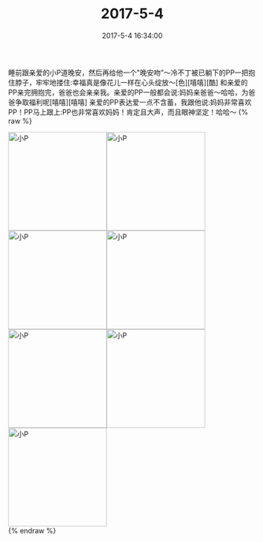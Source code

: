 ﻿---
title: "2017-5-4"
date: 2017-5-4 16:34:00
tags:
categories: 妈妈
---
睡前跟亲爱的小P道晚安，然后再给他一个"晚安吻"～冷不丁被已躺下的PP一把抱住脖子，牢牢地搂住:幸福真是像花儿一样在心头绽放～[色][嘻嘻][酷]
和亲爱的PP亲完拥抱完，爸爸也会亲亲我。亲爱的PP一般都会说:妈妈亲爸爸～哈哈，为爸爸争取福利呢[嘻嘻][嘻嘻]
亲爱的PP表达爱一点不含蓄，我跟他说:妈妈非常喜欢PP！PP马上跟上:PP也非常喜欢妈妈！肯定且大声，而且眼神坚定！哈哈～
{% raw %}
<div style="width:500 px">
<div style="float:left; width:100 px"><img src="/images/微信图片_20171012155409.jpg" width="200" alt="小P"></div>
<div style="float:left; width:100 px"><img src="/images/微信图片_20171012155418.jpg" width="200" alt="小P"></div>
<div style="float:left; width:100 px"><img src="/images/微信图片_20171012155429.jpg" width="200" alt="小P"></div>
<div style="float:left; width:100 px"><img src="/images/微信图片_20171012155437.jpg" width="200" alt="小P"></div>
<div style="float:left; width:100 px"><img src="/images/微信图片_20171012155729.jpg" width="200" alt="小P"></div>
<div style="float:left; width:100 px"><img src="/images/微信图片_20171012155447.jpg" width="200" alt="小P"></div>
<div style="float:left; width:100 px"><img src="/images/微信图片_20171012155457.jpg" width="200" alt="小P"></div>
<div style="clear:both"></div>
</div>
{% endraw %}